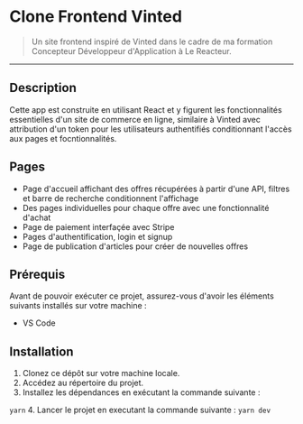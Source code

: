 # Clone Frontend Vinted 

> Un site frontend inspiré de Vinted dans le cadre de ma formation Concepteur Développeur d'Application à Le Reacteur.
---

## Description

Cette app est construite en utilisant React et y figurent les fonctionnalités essentielles d'un site de commerce en ligne, similaire à Vinted avec attribution d'un token pour les utilisateurs authentifiés conditionnant l'accès aux pages et focntionnalités. 

## Pages

- Page d'accueil affichant des offres récupérées à partir d'une API, filtres et barre de recherche conditionnent l'affichage
- Des pages individuelles pour chaque offre avec une fonctionnalité d'achat 
- Page de paiement interfaçée avec Stripe
- Pages d'authentification, login et signup 
- Page de publication d'articles pour créer de nouvelles offres 

## Prérequis

Avant de pouvoir exécuter ce projet, assurez-vous d'avoir les éléments suivants installés sur votre machine :

- VS Code

## Installation

1. Clonez ce dépôt sur votre machine locale.
2. Accédez au répertoire du projet.
3. Installez les dépendances en exécutant la commande suivante :

`yarn` 
4. Lancer le projet en executant la commande suivante : 
`yarn dev`
